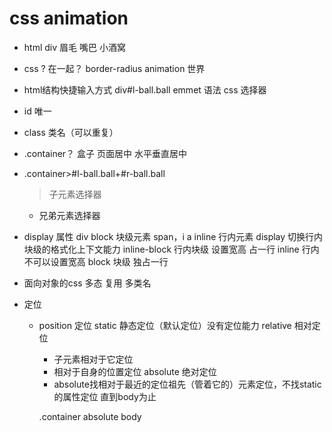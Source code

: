 # css animation

- html
  div
  眉毛
  嘴巴
  小酒窝

- css
  ? 在一起？
  border-radius
  animation 世界

- html结构快捷输入方式
  div#l-ball.ball  emmet 语法 css 选择器
- id 唯一
- class 类名（可以重复）
- .container？
  盒子  页面居中
  水平垂直居中
- .container>#l-ball.ball+#r-ball.ball
  > 子元素选择器
  + 兄弟元素选择器

- display 属性
  div block  块级元素
  span，i a inline  行内元素
  display 切换行内块级的格式化上下文能力
  inline-block 行内块级 设置宽高 占一行
  inline 行内 不可以设置宽高
  block 块级 独占一行

- 面向对象的css
  多态
  复用 多类名 
- 定位
  - position 定位
    static 静态定位（默认定位）没有定位能力
    relative 相对定位
      - 子元素相对于它定位
      - 相对于自身的位置定位
    absolute 绝对定位
      - absolute找相对于最近的定位祖先（管着它的）元素定位，不找static的属性定位
      直到body为止
        
    .container absolute body
